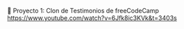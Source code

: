 🔹 Proyecto 1: Clon de Testimonios de freeCodeCamp
https://www.youtube.com/watch?v=6Jfk8ic3KVk&t=3403s